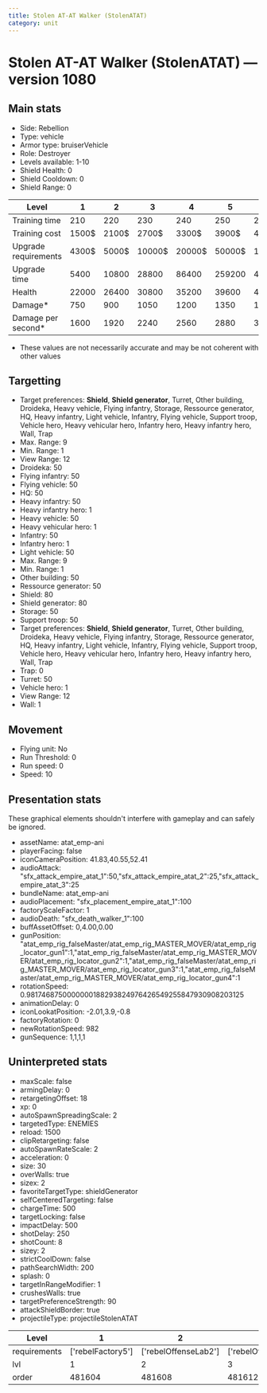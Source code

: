 ```yaml
---
title: Stolen AT-AT Walker (StolenATAT)
category: unit
---
```


# Stolen AT-AT Walker (StolenATAT) — version 1080

## Main stats

  * Side: Rebellion
  * Type: vehicle
  * Armor type: bruiserVehicle
  * Role: Destroyer
  * Levels available: 1-10
  * Shield Health: 0
  * Shield Cooldown: 0
  * Shield Range: 0

|Level               |1    |2    |3     |4     |5     |6      |7      |8      |9       |10      |
|--------------------|-----|-----|------|------|------|-------|-------|-------|--------|--------|
|Training time       |210  |220  |230   |240   |250   |260    |270    |400    |430     |460     |
|Training cost       |1500$|2100$|2700$ |3300$ |3900$ |4500$  |5100$  |6000$  |6300$   |6900$   |
|Upgrade requirements|4300$|5000$|10000$|20000$|50000$|135000$|225000$|450000$|1500000$|2500000$|
|Upgrade time        |5400 |10800|28800 |86400 |259200|432000 |604800 |864000 |1209600 |1209600 |
|Health              |22000|26400|30800 |35200 |39600 |44000  |48400  |52800  |57200   |66000   |
|Damage*             |750  |900  |1050  |1200  |1350  |1500   |1650   |1800   |1950    |2250    |
|Damage per second*  |1600 |1920 |2240  |2560  |2880  |3200   |3520   |3840   |4160    |4800    |

* These values are not necessarily accurate and may be not coherent with other values

## Targetting

  * Target preferences: **Shield**, **Shield generator**, Turret, Other building, Droideka, Heavy vehicle, Flying infantry, Storage, Ressource generator, HQ, Heavy infantry, Light vehicle, Infantry, Flying vehicle, Support troop, Vehicle hero, Heavy vehicular hero, Infantry hero, Heavy infantry hero, Wall, Trap
  * Max. Range: 9
  * Min. Range: 1
  * View Range: 12
  * Droideka: 50
  * Flying infantry: 50
  * Flying vehicle: 50
  * HQ: 50
  * Heavy infantry: 50
  * Heavy infantry hero: 1
  * Heavy vehicle: 50
  * Heavy vehicular hero: 1
  * Infantry: 50
  * Infantry hero: 1
  * Light vehicle: 50
  * Max. Range: 9
  * Min. Range: 1
  * Other building: 50
  * Ressource generator: 50
  * Shield: 80
  * Shield generator: 80
  * Storage: 50
  * Support troop: 50
  * Target preferences: **Shield**, **Shield generator**, Turret, Other building, Droideka, Heavy vehicle, Flying infantry, Storage, Ressource generator, HQ, Heavy infantry, Light vehicle, Infantry, Flying vehicle, Support troop, Vehicle hero, Heavy vehicular hero, Infantry hero, Heavy infantry hero, Wall, Trap
  * Trap: 0
  * Turret: 50
  * Vehicle hero: 1
  * View Range: 12
  * Wall: 1

## Movement

  * Flying unit: No
  * Run Threshold: 0
  * Run speed: 0
  * Speed: 10

## Presentation stats

These graphical elements shouldn't interfere with gameplay and can safely be ignored.

  * assetName: atat_emp-ani
  * playerFacing: false
  * iconCameraPosition: 41.83,40.55,52.41
  * audioAttack: "sfx_attack_empire_atat_1":50,"sfx_attack_empire_atat_2":25,"sfx_attack_empire_atat_3":25
  * bundleName: atat_emp-ani
  * audioPlacement: "sfx_placement_empire_atat_1":100
  * factoryScaleFactor: 1
  * audioDeath: "sfx_death_walker_1":100
  * buffAssetOffset: 0,4.00,0.00
  * gunPosition: "atat_emp_rig_falseMaster/atat_emp_rig_MASTER_MOVER/atat_emp_rig_locator_gun1":1,"atat_emp_rig_falseMaster/atat_emp_rig_MASTER_MOVER/atat_emp_rig_locator_gun2":1,"atat_emp_rig_falseMaster/atat_emp_rig_MASTER_MOVER/atat_emp_rig_locator_gun3":1,"atat_emp_rig_falseMaster/atat_emp_rig_MASTER_MOVER/atat_emp_rig_locator_gun4":1
  * rotationSpeed: 0.9817468750000000188293824976426549255847930908203125
  * animationDelay: 0
  * iconLookatPosition: -2.01,3.9,-0.8
  * factoryRotation: 0
  * newRotationSpeed: 982
  * gunSequence: 1,1,1,1

## Uninterpreted stats

  * maxScale: false
  * armingDelay: 0
  * retargetingOffset: 18
  * xp: 0
  * autoSpawnSpreadingScale: 2
  * targetedType: ENEMIES
  * reload: 1500
  * clipRetargeting: false
  * autoSpawnRateScale: 2
  * acceleration: 0
  * size: 30
  * overWalls: true
  * sizex: 2
  * favoriteTargetType: shieldGenerator
  * selfCenteredTargeting: false
  * chargeTime: 500
  * targetLocking: false
  * impactDelay: 500
  * shotDelay: 250
  * shotCount: 8
  * sizey: 2
  * strictCoolDown: false
  * pathSearchWidth: 200
  * splash: 0
  * targetInRangeModifier: 1
  * crushesWalls: true
  * targetPreferenceStrength: 90
  * attackShieldBorder: true
  * projectileType: projectileStolenATAT

|Level       |1                |2                   |3                   |4                   |5                   |6                   |7                   |8                   |9                   |10                   |
|------------|-----------------|--------------------|--------------------|--------------------|--------------------|--------------------|--------------------|--------------------|--------------------|---------------------|
|requirements|['rebelFactory5']|['rebelOffenseLab2']|['rebelOffenseLab3']|['rebelOffenseLab4']|['rebelOffenseLab5']|['rebelOffenseLab6']|['rebelOffenseLab7']|['rebelOffenseLab8']|['rebelOffenseLab9']|['rebelOffenseLab10']|
|lvl         |1                |2                   |3                   |4                   |5                   |6                   |7                   |8                   |9                   |10                   |
|order       |481604           |481608              |481612              |481616              |481620              |481624              |481628              |481632              |481636              |481640               |

